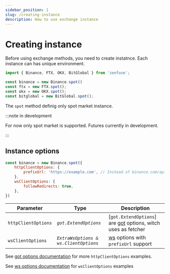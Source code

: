 ```yaml
---
sidebar_position: 1
slug: /creating-instance
description: How to use exchange instance
---
```


# Creating instance

Before using exchange methods, you need to create instatnce. Each instance can has unique environment.

```js
import { Binance, FTX, OKX, BitGlobal } from 'zenfuse';

const binance = new Binance.spot()
const ftx = new FTX.spot();
const okx = new OKX.spot();
const bitglobal = new BitGlobal.spot();
```

The `spot` method definig only spot market instance.

:::note in development

For now only spot market is supported. Futures currently in development.

:::

## Instance options

```js
const binance = new Binance.spot({
    httpClientOptions: {
        prefixUrl: 'https://example.com', // Instead of binance.com/api
    },
    wsClientOptions: {
        followRedirects: true,
    },
})
```

| Parameter           | Type                                  | Description                                                                                         |
| ------------------- | ------------------------------------- | --------------------------------------------------------------------------------------------------- |
| `httpClientOptions` | _`got.ExtendOptions`_                 | [`got.ExtendOptions`] are [got](https://github.com/sindresorhus/got) options, witch uses as fetcher |
| `wsClientOptions`   | _`ExtraWsOptions & ws.ClientOptions`_ | [ws](https://github.com/websockets/ws) options with `prefixUrl` support                             |

See [got options documentation](https://github.com/sindresorhus/got/blob/main/documentation/2-options.md) for more `httpClientOptions` examples.

See [ws options documentation](https://github.com/websockets/ws/blob/master/doc/ws.md#new-websocketaddress-protocols-options) for `wsClientOptions` examples
